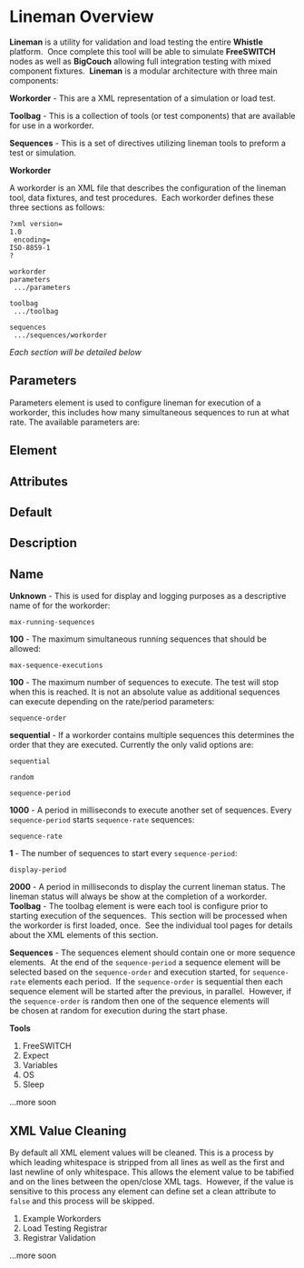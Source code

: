 # Lineman Overview



**Lineman** is a utility for validation and load testing the entire **Whistle** platform.  Once complete this tool will be able to simulate **FreeSWITCH** nodes as well as **BigCouch** allowing full integration testing with mixed component fixtures.  **Lineman** is a modular architecture with three main components:

**Workorder** - This are a XML representation of a simulation or load test.

**Toolbag** - This is a collection of tools (or test components) that are available for use in a workorder.

**Sequences** - This is a set of directives utilizing lineman tools to preform a test or simulation.

**Workorder**

A workorder is an XML file that describes the configuration of the lineman tool, data fixtures, and test procedures.  Each workorder defines these three sections as follows:
```
?xml version=
1.0
 encoding=
ISO-8859-1
?

workorder
parameters
 .../parameters

toolbag
 .../toolbag

sequences
 .../sequences/workorder
```

*Each section will be detailed below*

## Parameters

Parameters element is used to configure lineman for execution of a workorder, this includes how many simultaneous sequences to run at what rate. The available parameters are: 


## Element


## Attributes


## Default


## Description


## Name


**Unknown** - This is used for display and logging purposes as a descriptive name of for the workorder:

`max-running-sequences`

**100** - The maximum simultaneous running sequences that should be allowed:

`max-sequence-executions`

**100** - The maximum number of sequences to execute. The test will stop when this is reached. It is not an absolute value as additional sequences can execute depending on the rate/period parameters:

`sequence-order`

**sequential** - If a workorder contains multiple sequences this determines the order that they are executed. Currently the only valid options are:

`sequential`
 
`random`

`sequence-period`


**1000** - A period in milliseconds to execute another set of sequences. Every `sequence-period` starts `sequence-rate` sequences:

`sequence-rate`

**1** - The number of sequences to start every `sequence-period`:

`display-period`

**2000** - A period in milliseconds to display the current lineman status. The lineman status will always be show at the completion of a workorder.
 
**Toolbag** - The toolbag element is were each tool is configure prior to starting execution of the sequences.  This section will be processed when the workorder is first loaded, once.  See the individual tool pages for details about the XML elements of this section.

**Sequences** - The sequences element should contain one or more sequence elements.  At the end of the `sequence-period` a sequence element will be selected based on the `sequence-order` and execution started, for `sequence-rate` elements each period.  If the `sequence-order` is sequential then each sequence element will be started after the previous, in parallel.  However, if the `sequence-order` is 
random then one of the sequence elements will be chosen at random for execution during the start phase.  

**Tools**

1. FreeSWITCH
2. Expect
3. Variables
4. OS
5. Sleep

...more soon

## XML Value Cleaning

By default all XML element values will be cleaned. This is a process by which leading whitespace is stripped from all lines as well as the first and last newline of only whitespace. This allows the element value to be tabified and on the lines between the open/close XML tags.  However, if the value is sensitive to this process any element can define set a clean attribute to `false` and this process will be skipped.

1. Example Workorders
2. Load Testing Registrar
3. Registrar Validation

...more soon

